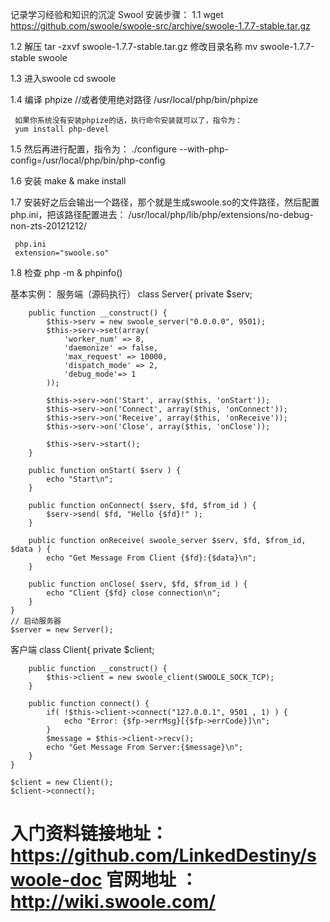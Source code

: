 记录学习经验和知识的沉淀
Swool 安装步骤：
1.1  wget https://github.com/swoole/swoole-src/archive/swoole-1.7.7-stable.tar.gz

1.2  解压  tar -zxvf swoole-1.7.7-stable.tar.gz
     修改目录名称   mv  swoole-1.7.7-stable    swoole

1.3  进入swoole 
	 cd   swoole

1.4	 编译
	 phpize    //或者使用绝对路径  /usr/local/php/bin/phpize

	 如果你系统没有安装phpize的话，执行命令安装就可以了，指令为：
	 yum install php-devel

1.5  然后再进行配置，指令为：
	./configure --with-php-config=/usr/local/php/bin/php-config

1.6   安装   make & make install

1.7  安装好之后会输出一个路径，那个就是生成swoole.so的文件路径，然后配置php.ini，把该路径配置进去：
	 /usr/local/php/lib/php/extensions/no-debug-non-zts-20121212/

	 php.ini
	 extension="swoole.so"
1.8  检查
 	 php  -m   &  phpinfo()


基本实例：
	服务端（源码执行）
	class Server{
	    private $serv;

	    public function __construct() {
	        $this->serv = new swoole_server("0.0.0.0", 9501);
	        $this->serv->set(array(
	            'worker_num' => 8,
	            'daemonize' => false,
	            'max_request' => 10000,
	            'dispatch_mode' => 2,
	            'debug_mode'=> 1
	        ));

	        $this->serv->on('Start', array($this, 'onStart'));
	        $this->serv->on('Connect', array($this, 'onConnect'));
	        $this->serv->on('Receive', array($this, 'onReceive'));
	        $this->serv->on('Close', array($this, 'onClose'));

	        $this->serv->start();
	    }

	    public function onStart( $serv ) {
	        echo "Start\n";
	    }

	    public function onConnect( $serv, $fd, $from_id ) {
	        $serv->send( $fd, "Hello {$fd}!" );
	    }

	    public function onReceive( swoole_server $serv, $fd, $from_id, $data ) {
	        echo "Get Message From Client {$fd}:{$data}\n";
	    }

	    public function onClose( $serv, $fd, $from_id ) {
	        echo "Client {$fd} close connection\n";
	    }
	}
	// 启动服务器
	$server = new Server();

   客户端
   class Client{
	    private $client;

	    public function __construct() {
	        $this->client = new swoole_client(SWOOLE_SOCK_TCP);
	    }

	    public function connect() {
	        if( !$this->client->connect("127.0.0.1", 9501 , 1) ) {
	            echo "Error: {$fp->errMsg}[{$fp->errCode}]\n";
	        }
	        $message = $this->client->recv();
	        echo "Get Message From Server:{$message}\n";
	    }
	}

	$client = new Client();
	$client->connect();



入门资料链接地址：https://github.com/LinkedDestiny/swoole-doc
官网地址    	：http://wiki.swoole.com/
==========
